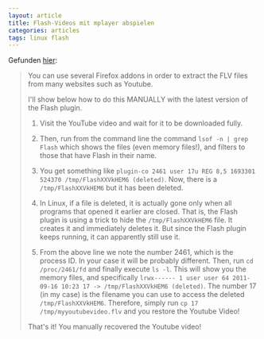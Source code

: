 ```yaml
---
layout: article
title: Flash-Videos mit mplayer abspielen
categories: articles
tags: linux flash
---
```

Gefunden [hier](http://askubuntu.com/questions/37267/tmp-directory-doesnt-show-flashstreaming-youtube-videos-in-firefox-why/61657#61657):

> You can use several Firefox addons in order to extract the FLV files from many websites such as Youtube.
>
> I'll show below how to do this MANUALLY with the latest version of the Flash plugin.
>
> 1. Visit the YouTube video and wait for it to be downloaded fully.
>
> 1. Then, run from the command line the command `lsof -n | grep Flash` which shows the files (even memory files!), and filters to those that have Flash in their name.
>
> 1. You get something like `plugin-co 2461 user 17u REG 8,5 1693301 524370 /tmp/FlashXXVkHEM6 (deleted)`. Now, there is a `/tmp/FlashXXVkHEM6` but it has been deleted.
>
> 1. In Linux, if a file is deleted, it is actually gone only when all programs that opened it earlier are closed. That is, the Flash plugin is using a trick to hide the `/tmp/FlashXXVkHEM6` file. It creates it and immediately deletes it. But since the Flash plugin keeps running, it can apparently still use it.
>
> 1. From the above line we note the number 2461, which is the process ID. In your case it will be probably different. Then, run `cd /proc/2461/fd` and finally execute `ls -l`. 
>    This will show you the memory files, and specifically `lrwx------ 1 user user 64 2011-09-16 10:23 17 -> /tmp/FlashXXVkHEM6 (deleted)`. The number 17 (in my case) is the filename you can use to access the deleted `/tmp/FlashXXVkHEM6`. Therefore, simply run `cp 17 /tmp/myyoutubevideo.flv` and you restore the Youtube Video!
>
> That's it! You manually recovered the Youtube video!
